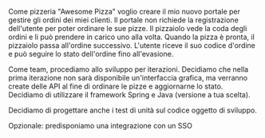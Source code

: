 Come pizzeria "Awesome Pizza" voglio creare il mio nuovo portale per gestire gli ordini dei miei clienti. Il portale non richiede la registrazione dell'utente per poter ordinare le sue pizze. Il pizzaiolo vede la coda degli ordini e li può prendere in carico uno alla volta. Quando la pizza è pronta, il pizzaiolo passa all'ordine successivo. L'utente riceve il suo codice d'ordine e può seguire lo stato dell'ordine fino all'evasione.

Come team, procediamo allo sviluppo per iterazioni. Decidiamo che nella prima iterazione non sarà disponibile un'interfaccia grafica, ma verranno create delle API al fine di ordinare le pizze e aggiornarne lo stato. Decidiamo di utilizzare il framework Spring e Java (versione a tua scelta).

Decidiamo di progettare anche i test di unità sul codice oggetto di sviluppo.

Opzionale: predisponiamo una integrazione con un SSO
